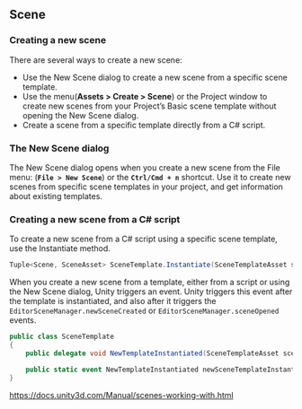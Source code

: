 ## Scene

### Creating a new scene
There are several ways to create a new scene:

- Use the New Scene dialog to create a new scene from a specific scene template.
- Use the menu(**Assets > Create > Scene**)  or the Project window to create new scenes from your Project’s Basic scene template without opening the New Scene dialog.
- Create a scene from a specific template directly from a C# script.


### The New Scene dialog
The New Scene dialog opens when you create a new scene from the File menu: (**`File > New Scene`**) or the **`Ctrl/Cmd + n`** shortcut. Use it to create new scenes from specific scene templates in your project, and get information about existing templates.


### Creating a new scene from a C# script

To create a new scene from a C# script using a specific scene template, use the Instantiate method.

```cs
Tuple<Scene, SceneAsset> SceneTemplate.Instantiate(SceneTemplateAsset sceneTemplate, bool loadAdditively, string newSceneOutputPath = null);
```

When you create a new scene from a template, either from a script or using the New Scene dialog, Unity triggers an event. Unity triggers this event after the template is instantiated, and also after it triggers the `EditorSceneManager.newSceneCreated` or `EditorSceneManager.sceneOpened` events.

```cs
public class SceneTemplate
{
    public delegate void NewTemplateInstantiated(SceneTemplateAsset sceneTemplateAsset, Scene scene, SceneAsset sceneAsset, bool additiveLoad);

    public static event NewTemplateInstantiated newSceneTemplateInstantiated;
}
```




https://docs.unity3d.com/Manual/scenes-working-with.html

